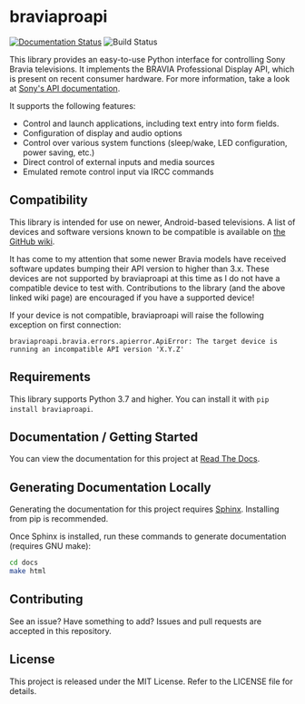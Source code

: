 # braviaproapi

[![Documentation Status](https://readthedocs.org/projects/braviaproapi/badge/?version=latest)](https://braviaproapi.readthedocs.io/en/latest/?badge=latest)
![Build Status](https://github.com/BrandonDusseau/braviaproapi/actions/workflows/build.yml/badge.svg)

This library provides an easy-to-use Python interface for controlling Sony Bravia televisions. It implements the
BRAVIA Professional Display API, which is present on recent consumer hardware. For more information, take a look at
[Sony's API documentation](https://pro-bravia.sony.net/develop/integrate/ip-control/).

It supports the following features:

  * Control and launch applications, including text entry into form fields.
  * Configuration of display and audio options
  * Control over various system functions (sleep/wake, LED configuration, power saving, etc.)
  * Direct control of external inputs and media sources
  * Emulated remote control input via IRCC commands

## Compatibility

This library is intended for use on newer, Android-based televisions. A list of devices and software versions known to be compatible is available on [the GitHub wiki](https://github.com/BrandonDusseau/braviaproapi/wiki/Compatible-Device-List).

It has come to my attention that some newer Bravia models have received software updates bumping their API version to higher than 3.x. These devices are not supported by braviaproapi at this time as I do not have a compatible device to test with. Contributions to the library (and the above linked wiki page) are encouraged if you have a supported device!

If your device is not compatible, braviaproapi will raise the following exception on first connection:

    braviaproapi.bravia.errors.apierror.ApiError: The target device is running an incompatible API version 'X.Y.Z'

## Requirements

This library supports Python 3.7 and higher. You can install it with `pip install braviaproapi`.


## Documentation / Getting Started

You can view the documentation for this project at [Read The Docs](https://braviaproapi.readthedocs.io/).


## Generating Documentation Locally

Generating the documentation for this project requires
[Sphinx](http://www.sphinx-doc.org/en/master/usage/installation.html). Installing from pip is recommended.

Once Sphinx is installed, run these commands to generate documentation (requires GNU make):

```bash
cd docs
make html
```


## Contributing

See an issue? Have something to add? Issues and pull requests are accepted in this repository.


## License

This project is released under the MIT License. Refer to the LICENSE file for details.
